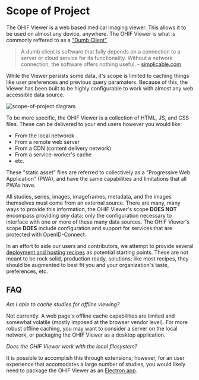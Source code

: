 # Scope of Project

The OHIF Viewer is a web based medical imaging viewer. This allows it to be used
on almost any device, anywhere. The OHIF Viewer is what is commonly reffered to
as a ["Dumb Client"][simplicable]

> A dumb client is software that fully depends on a connection to a server or
> cloud service for its functionality. Without a network connection, the
> software offers nothing useful. - [simplicable.com][simplicable]

While the Viewer persists some data, it's scope is limited to caching things
like user preferences and previous query paramaters. Because of this, the Viewer
has been built to be highly configurable to work with almost any web accessible
data source.

![scope-of-project diagram](./assets/img/scope-of-project.png)

To be more specific, the OHIF Viewer is a collection of HTML, JS, and CSS files.
These can be delivered to your end users however you would like:

- From the local networok
- From a remote web server
- From a CDN (content delivery network)
- From a service-worker's cache
- etc.

These "static asset" files are referred to collectively as a "Progressive Web
Application" (PWA), and have the same capabilities and limitations that all PWAs
have.

All studies, series, images, imageframes, metadata, and the images themselves
must come from an external source. There are many, many ways to provide this
information, the OHIF Viewer's scope **DOES NOT** encompass providing _any_
data; only the configuration necessary to interface with one or more of these
many data sources. The OHIF Viewer's scope **DOES** include configuration and
support for services that are protected with OpenID-Connect.

In an effort to aide our users and contributors, we attempt to provide several
[deployment and hosting recipes](./deployment/index.md) as potential starting
points. These are not meant to be rock solid, production ready, solutions; like
most recipes, they should be augmented to best fit you and your organization's
taste, preferences, etc.

## FAQ

_Am I able to cache studies for offline viewing?_

Not currently. A web page's offline cache capabilities are limited and somewhat
volatile (mostly imposed at the browser vendor level). For more robust offline
caching, you may want to consider a server on the local network, or packaging
the OHIF Viewer as a desktop application.

_Does the OHIF Viewer work with the local filesystem?_

It is possible to accomplish this through extensions; however, for an user
experience that accomodates a large number of studies, you would likely need to
package the OHIF Viewer as an [Electron app][electron].

<!--
  Links
  -->

<!-- prettier-ignore-start -->
[simplicable]: https://simplicable.com/new/dumb-client
[electron]: https://electronjs.org/
<!-- prettier-ignore-end -->
